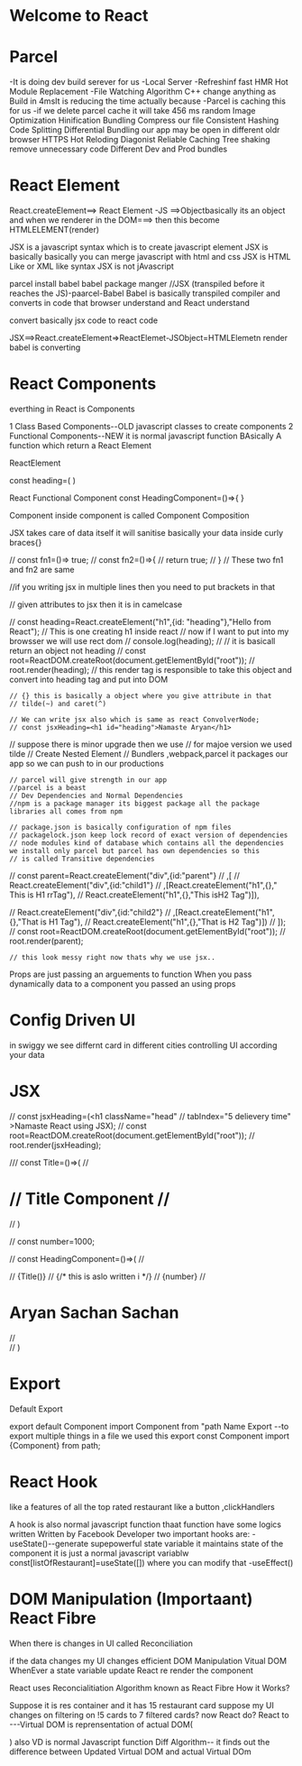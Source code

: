 # Welcome to React 

# Parcel
-It is doing dev build serever for us
-Local Server
-Refreshinf fast HMR Hot Module Replacement
-File Watching Algorithm C++ change anything as Build in 4msIt is reducing the time actually because -Parcel is caching this for us
-if we delete parcel cache it will take 456 ms random
Image Optimization
Hinification
Bundling
Compress our file
Consistent Hashing
Code Splitting
Differential Bundling our app may be open in different oldr browser
HTTPS 
Hot Reloding
Diagonist
Reliable Caching
Tree shaking remove unnecessary code
Different Dev and Prod bundles

# React Element

React.createElement==> React Element -JS ==>Objectbasically its an object and when we renderer in the DOM===> then this become HTMLELEMENT(render)

JSX is a javascript syntax which is to create javascript element
JSX is basically basically you can merge javascript with html and css
JSX is HTML Like or XML like  syntax
JSX is not jAvascript

parcel install babel 
babel package manger
//JSX (transpiled before it reaches the JS)-paarcel-Babel
Babel is basically transpiled compiler and converts in code that browser understand and React understand 

convert basically jsx code to react code

JSX==>React.createElement=>ReactElemet-JSObject=HTMLElemetn render
babel is converting

# React Components

everthing in React  is Components

1 Class Based Components--OLD javascript classes to create components 
2 Functional Components--NEW it is normal javascript function BAsically  A function which return a React Element

ReactElement

const heading=(
    <!-- <h1 className="head>
    Namste Aryan</h1> -->
)

React Functional Component
const HeadingComponent=()=>{
    <!-- return <h2>Aryan Sachan Sachan</h2> -->
}

Component inside component is called Component Composition

JSX takes care of data itself
it will sanitise basically your data inside curly braces{}






<!-- const jsxHeading=  -->



// const fn1=()=> true;
// const fn2=()=>{
//     return true;
// }
// These two fn1 and fn2 are same

//if you writing jsx in multiple lines then you need to put brackets in that

// given attributes to jsx then it is in camelcase

// const heading=React.createElement("h1",{id: "heading"},"Hello from React");
    // This is one creating h1 inside react
    // now if I want to put into my browsser we will use rect dom
    // console.log(heading);
    // // it is basicall return an object not heading
    // const root=ReactDOM.createRoot(document.getElementById("root"));
    // root.render(heading);
    // this render tag is responsible to take this object and convert into heading tag and put into DOM

    // {} this is basically a object where you give attribute in that
    // tilde(~) and caret(^)

    // We can write jsx also which is same as react ConvolverNode;
    // const jsxHeading=<h1 id="heading">Namaste Aryan</h1>

// suppose there is minor upgrade then we use 
// for majoe version we used tilde
    // Create Nested Element
    // Bundlers ,webpack,parcel it packages our app so we can push to in our productions

    // parcel will give strength in our app 
    //parcel is a beast
    // Dev Dependencies and Normal Dependencies
    //npm is a package manager its biggest package all the package libraries all comes from npm

    // package.json is basically configuration of npm files
    // packagelock.json keep lock record of exact version of dependencies
    // node modules kind of database which contains all the dependencies we install only parcel but parcel has own dependencies so this
    // is called Transitive dependencies
//     const parent=React.createElement("div",{id:"parent"}
//     ,[
//         React.createElement("div",{id:"child1"}
//     ,[React.createElement("h1",{}," This is H1 rrTag"),
//     React.createElement("h1",{},"This isH2 Tag")]),

//     React.createElement("div",{id:"child2"}
//     ,[React.createElement("h1",{},"That is H1 Tag"),
//     React.createElement("h1",{},"That is H2 Tag")])
// ]);
//     const root=ReactDOM.createRoot(document.getElementById("root"));
//     root.render(parent);

    // this look messy right now thats why we use jsx..


Props are just passing an arguements to function
When you pass dynamically data to a component you passed an using props

# Config Driven UI

in swiggy we see differnt card in different cities
controlling UI according your data


# JSX 
// const jsxHeading=(<h1 className="head" 
// tabIndex="5 delievery time" >Namaste React using JSX</h1>);
// const root=ReactDOM.createRoot(document.getElementById("root"));
// root.render(jsxHeading);

/// const Title=()=>(
//     <h1 className="head">
//         Title Component
//     </h1>
// )

// const number=1000;

// const HeadingComponent=()=>(
//     <div id="container">
//         {Title()}
//         {/* this is aslo written i */}
//         {number}
//      <h1 className="heading">Aryan Sachan Sachan</h1>
//     </div>
// )

# Export

Default Export 

export default Component
import Component from "path
Name Export 
--to export multiple things in a file we used this
export const Component
import {Component} from path;

# React Hook

like a features of all the top rated restaurant like a button ,clickHandlers

A hook is also normal javascript function thaat function have some logics written
Written by Facebook Developer
two important hooks are:
-useState()--generate supepowerful state variable
it maintains state of the component
it is just a normal javascript variablw
 const[listOfRestaurant]=useState([])
 where you can modify that
-useEffect()

# DOM Manipulation (Importaant) React Fibre 

When there is changes in UI called Reconciliation

if the data changes my UI changes
efficient DOM Manipulation
Vitual DOM
WhenEver a state variable update React re render the component

React uses Reconcialitiation Algorithm known as React Fibre
How it Works?

Suppose it is res container and it has 15 restaurant card suppose my UI changes on filtering on !5 cards to 7 filtered cards?
now React do?
React to ---Virtual DOM is reprensentation of actual DOM(<div>)
also VD is normal Javascript function
Diff Algorithm-- it finds out the difference between Updated Virtual DOM and actual Virtual DOm






